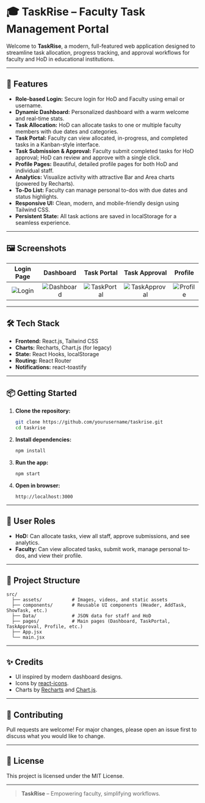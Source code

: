 # 🎓 TaskRise – Faculty Task Management Portal

Welcome to **TaskRise**, a modern, full-featured web application designed to streamline task allocation, progress tracking, and approval workflows for faculty and HoD in educational institutions.

---

## 🚀 Features

- **Role-based Login:** Secure login for HoD and Faculty using email or username.
- **Dynamic Dashboard:** Personalized dashboard with a warm welcome and real-time stats.
- **Task Allocation:** HoD can allocate tasks to one or multiple faculty members with due dates and categories.
- **Task Portal:** Faculty can view allocated, in-progress, and completed tasks in a Kanban-style interface.
- **Task Submission & Approval:** Faculty submit completed tasks for HoD approval; HoD can review and approve with a single click.
- **Profile Pages:** Beautiful, detailed profile pages for both HoD and individual staff.
- **Analytics:** Visualize activity with attractive Bar and Area charts (powered by Recharts).
- **To-Do List:** Faculty can manage personal to-dos with due dates and status highlights.
- **Responsive UI:** Clean, modern, and mobile-friendly design using Tailwind CSS.
- **Persistent State:** All task actions are saved in localStorage for a seamless experience.

---

## 🖼️ Screenshots

| Login Page | Dashboard | Task Portal | Task Approval | Profile |
|:----------:|:---------:|:-----------:|:-------------:|:-------:|
| ![Login](assets/screens/login.png) | ![Dashboard](assets/screens/dashboard.png) | ![TaskPortal](assets/screens/taskportal.png) | ![TaskApproval](assets/screens/taskapproval.png) | ![Profile](assets/screens/profile.png) |

---

## 🛠️ Tech Stack

- **Frontend:** React.js, Tailwind CSS
- **Charts:** Recharts, Chart.js (for legacy)
- **State:** React Hooks, localStorage
- **Routing:** React Router
- **Notifications:** react-toastify

---

## 📦 Getting Started

1. **Clone the repository:**
   ```bash
   git clone https://github.com/yourusername/taskrise.git
   cd taskrise
   ```

2. **Install dependencies:**
   ```bash
   npm install
   ```

3. **Run the app:**
   ```bash
   npm start
   ```

4. **Open in browser:**
   ```
   http://localhost:3000
   ```

---

## 👤 User Roles

- **HoD:** Can allocate tasks, view all staff, approve submissions, and see analytics.
- **Faculty:** Can view allocated tasks, submit work, manage personal to-dos, and view their profile.

---

## 📁 Project Structure

```
src/
  ├── assets/           # Images, videos, and static assets
  ├── components/       # Reusable UI components (Header, AddTask, ShowTask, etc.)
  ├── Data/             # JSON data for staff and HoD
  ├── pages/            # Main pages (Dashboard, TaskPortal, TaskApproval, Profile, etc.)
  ├── App.jsx
  └── main.jsx
```

---

## ✨ Credits

- UI inspired by modern dashboard designs.
- Icons by [react-icons](https://react-icons.github.io/react-icons/).
- Charts by [Recharts](https://recharts.org/) and [Chart.js](https://www.chartjs.org/).

---

## 📣 Contributing

Pull requests are welcome! For major changes, please open an issue first to discuss what you would like to change.

---

## 📄 License

This project is licensed under the MIT License.

---

> **TaskRise** – Empowering faculty, simplifying workflows.
